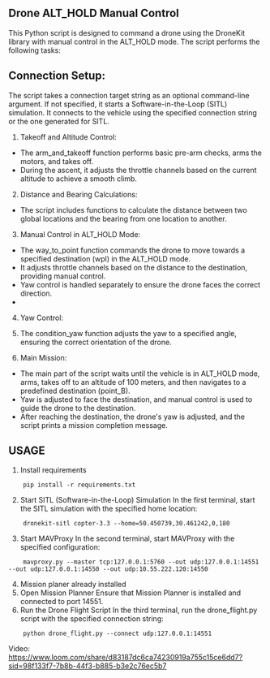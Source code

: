 ## **Drone ALT_HOLD Manual Control**

This Python script is designed to command a drone using the DroneKit library with manual control in the ALT_HOLD mode. The script performs the following tasks:

## Connection Setup:
The script takes a connection target string as an optional command-line argument. If not specified, it starts a Software-in-the-Loop (SITL) simulation.
It connects to the vehicle using the specified connection string or the one generated for SITL.

1. Takeoff and Altitude Control:

 - The arm_and_takeoff function performs basic pre-arm checks, arms the motors, and takes off.
 - During the ascent, it adjusts the throttle channels based on the current altitude to achieve a smooth climb.

2. Distance and Bearing Calculations:

 - The script includes functions to calculate the distance between two global locations and the bearing from one location to another.

3. Manual Control in ALT_HOLD Mode:

 - The way_to_point function commands the drone to move towards a specified destination (wpl) in the ALT_HOLD mode.
 - It adjusts throttle channels based on the distance to the destination, providing manual control.
 - Yaw control is handled separately to ensure the drone faces the correct direction.
 - 
4. Yaw Control:

5. The condition_yaw function adjusts the yaw to a specified angle, ensuring the correct orientation of the drone.

6.  Main Mission:

 - The main part of the script waits until the vehicle is in ALT_HOLD mode, arms, takes off to an altitude of 100 meters, and then navigates to a predefined destination (point_B).
 - Yaw is adjusted to face the destination, and manual control is used to guide the drone to the destination.
 - After reaching the destination, the drone's yaw is adjusted, and the script prints a mission completion message.

## **USAGE**

1. Install requirements  
```terminal
    pip install -r requirements.txt
```
2. Start SITL (Software-in-the-Loop) Simulation
In the first terminal, start the SITL simulation with the specified home location:
```terminal
    dronekit-sitl copter-3.3 --home=50.450739,30.461242,0,180
```
3. Start MAVProxy
In the second terminal, start MAVProxy with the specified configuration:
```terminal
    mavproxy.py --master tcp:127.0.0.1:5760 --out udp:127.0.0.1:14551 --out udp:127.0.0.1:14550 --out udp:10.55.222.120:14550
```
4. Mission planer already installed
5. Open Mission Planner
Ensure that Mission Planner is installed and connected to port 14551.
6. Run the Drone Flight Script
In the third terminal, run the drone_flight.py script with the specified connection string:
```terminal
    python drone_flight.py --connect udp:127.0.0.1:14551
```
Video: https://www.loom.com/share/d83187dc6ca74230919a755c15ce6dd7?sid=98f133f7-7b8b-44f3-b885-b3e2c76ec5b7
